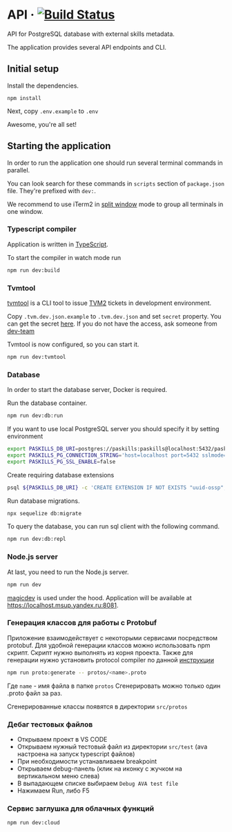 # API &middot; [![Build Status](https://drone.yandex-team.ru/api/badges/paskills/api/status.svg)](https://drone.yandex-team.ru/paskills/api)

API for PostgreSQL database with external skills metadata.

The application provides several API endpoints and CLI.

## Initial setup

Install the dependencies.

```
npm install
```

Next, copy `.env.example` to `.env`

Awesome, you're all set!

## Starting the application

In order to run the application one should run several terminal commands in parallel.

You can look search for these commands in `scripts` section of `package.json` file. They're prefixed with `dev:`.

We recommend to use iTerm2 in [split window](https://coderwall.com/p/el3fbg/split-window-with-iterm-2) mode to group all terminals in one window.

### Typescript compiler

Application is written in [TypeScript](typescriptlang.org).

To start the compiler in watch mode run

```bash
npm run dev:build
```

### Tvmtool

[tvmtool](https://wiki.yandex-team.ru/passport/tvm2/qloud/#konsolnyjjklient) is a CLI tool to issue [TVM2](https://wiki.yandex-team.ru/passport/tvm2/) tickets in development environment.

Copy `.tvm.dev.json.example` to `.tvm.dev.json` and set `secret` property. You can get the secret [here](https://abc.yandex-team.ru/services/yandexdialogs2/resources/?search=2000245&state=requested&state=approved&state=granted&view=consuming&show-resource=4546952). If you do not have the access, ask someone from [dev-team](https://abc.yandex-team.ru/services/yandexdialogs2/?scope=development)

Tvmtool is now configured, so you can start it.

```bash
npm run dev:tvmtool
```

### Database

In order to start the database server, Docker is required.

Run the database container.

```bash
npm run dev:db:run
```

If you want to use local PostgreSQL server you should specify it by setting environment

```bash
export PASKILLS_DB_URI=postgres://paskills:paskills@localhost:5432/paskills
export PASKILLS_PG_CONNECTION_STRING='host=localhost port=5432 sslmode=disable dbname=paskills user=paskills password=paskills'
export PASKILLS_PG_SSL_ENABLE=false
```

Create requiring database extensions

```bash
psql ${PASKILLS_DB_URI} -c 'CREATE EXTENSION IF NOT EXISTS "uuid-ossp";'
```

Run database migrations.

```bash
npx sequelize db:migrate
```

To query the database, you can run sql client with the following command.

```bash
npm run dev:db:repl
```

### Node.js server

At last, you need to run the Node.js server.

```bash
npm run dev
```

[magicdev](https://github.yandex-team.ru/toolbox/magicdev) is used under the hood. Application will be available at https://localhost.msup.yandex.ru:8081.

### Генерация классов для работы с Protobuf

Приложение взаимодействует с некоторыми сервисами посредством protobuf. Для удобной генерации классов можно использовать npm скрипт. Скрипт нужно выполнять из корня проекта. Также для генерации нужно установить protocol compiler по данной [инструкции](https://github.com/protocolbuffers/protobuf#protocol-compiler-installation)

```bash
npm run proto:generate -- protos/<name>.proto
```

Где `name` - имя файла в папке `protos`
Сгенерировать можно только один .proto файл за раз.

Сгенерированные классы появятся в директории `src/protos`

### Дебаг тестовых файлов

-   Открываем проект в VS CODE
-   Открываем нужный тестовый файл из директории `src/test` (ava настроена на запуск typescript файлов)
-   При необходимости устанавливаем breakpoint
-   Открываем debug-панель (клик на иконку с жучком на вертикальном меню слева)
-   В выпадающем списке выбираем `Debug AVA test file`
-   Нажимаем Run, либо F5

### Сервис заглушка для облачных функций

`npm run dev:cloud`
